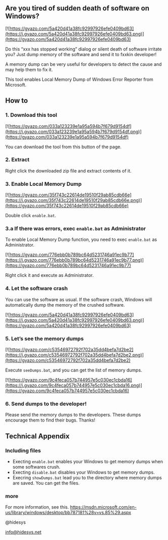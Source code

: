 Are you tired of sudden death of software on Windows?
----
[![https://gyazo.com/5a420d41a38fc92997926efe0409bd63](https://i.gyazo.com/5a420d41a38fc92997926efe0409bd63.png)](https://gyazo.com/5a420d41a38fc92997926efe0409bd63)

Do this “xxx has stopped working” dialog or silent death of software irritate you?
Just dump memory of the software and send it to fxxkin developer!

A memory dump can be very useful for developers to detect the cause and may help them to fix it.

This tool enables Local Memory Dump of Windows Error Reporter from Microsoft.

## How to
### 1. Download this tool
[![https://gyazo.com/033a123239e1a95a594b7f679d9154df](https://i.gyazo.com/033a123239e1a95a594b7f679d9154df.png)](https://gyazo.com/033a123239e1a95a594b7f679d9154df)

You can download the tool from this button of the page.

### 2. Extract
Right click the downloaded zip file and extract contents of it.

### 3. Enable Local Memory Dump
[![https://gyazo.com/35f743c22614de19510f29ab85cdb66e](https://i.gyazo.com/35f743c22614de19510f29ab85cdb66e.png)](https://gyazo.com/35f743c22614de19510f29ab85cdb66e)

Double click `enable.bat`.

### 3.a If there was errors, exec `enable.bat` as Administrator
To enable Local Memory Dump function, you need to exec `enable.bat` as Administrator.

[![https://gyazo.com/776ebb0b789bc64d5231746a91ec9b77](https://i.gyazo.com/776ebb0b789bc64d5231746a91ec9b77.png)](https://gyazo.com/776ebb0b789bc64d5231746a91ec9b77)

Right click it and execute as Administrator.

### 4. Let the software crash
You can use the software as usual. If the software crash, Windows will automatically dump the memory of the crushed software.

[![https://gyazo.com/5a420d41a38fc92997926efe0409bd63](https://i.gyazo.com/5a420d41a38fc92997926efe0409bd63.png)](https://gyazo.com/5a420d41a38fc92997926efe0409bd63)

### 5. Let’s see the memory dumps
[![https://gyazo.com/c53546972792f702a35dd4befa7d2be2](https://i.gyazo.com/c53546972792f702a35dd4befa7d2be2.png)](https://gyazo.com/c53546972792f702a35dd4befa7d2be2)

Execute `seeDumps.bat`, and you can get the list of memory dumps.

[![https://gyazo.com/9c4feca057b744957e5c030ec1cbda16](https://i.gyazo.com/9c4feca057b744957e5c030ec1cbda16.png)](https://gyazo.com/9c4feca057b744957e5c030ec1cbda16)

### 6. Send dumps to the developer!
Please send the memory dumps to the developers.
These dumps encourage them to find their bugs. Thanks!

## Technical Appendix
### Including files
* Execting `enable.bat` enables your Windows to get memory dumps when some softwares crush.
* Execting `disable.bat` disables your Windows to get memory dumps.
* Execring `showDumps.bat` lead you to the directory where memory dumps are saved. You can get the files.

### more
For more information, see this.
https://msdn.microsoft.com/en-us/library/windows/desktop/bb787181%28v=vs.85%29.aspx

@hidesys

info@hidesys.net
